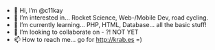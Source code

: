 - 👋 Hi, I’m @c11kay
- 👀 I’m interested in... Rocket Science, Web-/Mobile Dev, road cycling.
- 🌱 I’m currently learning... PHP, HTML, Database... all the basic stuff!
- 💞️ I’m looking to collaborate on - ?! NOT YET
- 📫 How to reach me... go for http://krab.es =)

<!---
c11kay/c11kay is a ✨ special ✨ repository because its `README.md` (this file) appears on your GitHub profile.
You can click the Preview link to take a look at your changes.
--->
